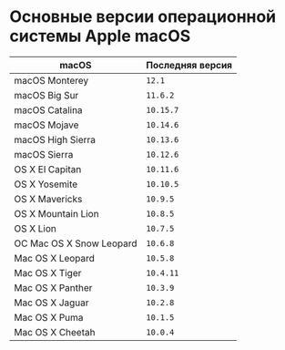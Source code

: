 # Основные версии операционной системы Apple macOS

| macOS                    | Последняя версия |
|--------------------------|------------------|
| macOS Monterey           | `12.1`           |
| macOS Big Sur            | `11.6.2`         |
| macOS Catalina           | `10.15.7`        |
| macOS Mojave             | `10.14.6`        |
| macOS High Sierra        | `10.13.6`        |
| macOS Sierra             | `10.12.6`        |
| OS X El Capitan          | `10.11.6`        |
| OS X Yosemite            | `10.10.5`        |
| OS X Mavericks           | `10.9.5`         |
| OS X Mountain Lion       | `10.8.5`         |
| OS X Lion                | `10.7.5`         |
| ОС Mac OS X Snow Leopard | `10.6.8`         | 
| Mac OS X Leopard         | `10.5.8`         | 
| Mac OS X Tiger           | `10.4.11`        | 
| Mac OS X Panther         | `10.3.9`         | 
| Mac OS X Jaguar          | `10.2.8`         | 
| Mac OS X Puma            | `10.1.5`         | 
| Mac OS X Cheetah         | `10.0.4`         | 
